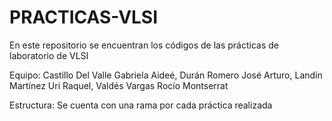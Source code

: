 # PRACTICAS-VLSI

En este repositorio se encuentran los códigos de las prácticas de laboratorio de VLSI

Equipo:
Castillo Del Valle Gabriela Aideé,
Durán Romero José Arturo,
Landín Martínez Uri Raquel,
Valdés Vargas Rocío Montserrat

Estructura:
Se cuenta con una rama por cada práctica realizada
